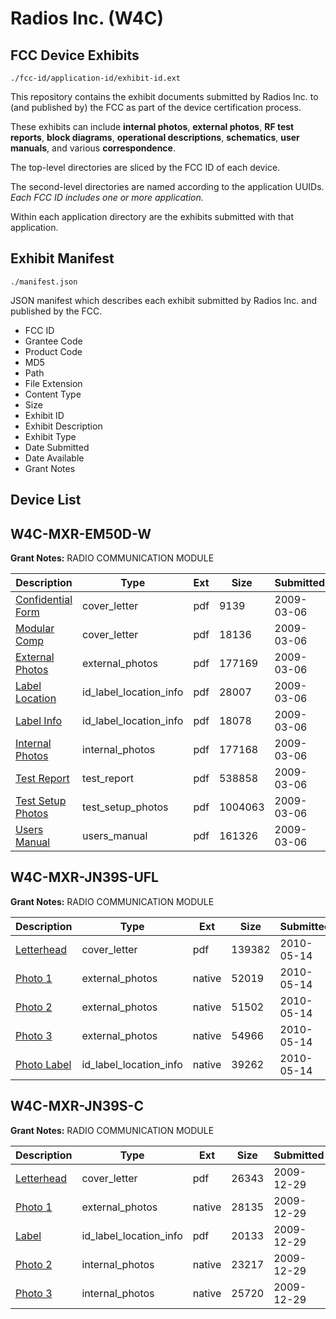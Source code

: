 # Radios Inc. (W4C)
## FCC Device Exhibits

```
./fcc-id/application-id/exhibit-id.ext
```

This repository contains the exhibit documents submitted by Radios Inc. to (and published by) the FCC as part of the device certification process.

These exhibits can include **internal photos**, **external photos**, **RF test reports**, **block diagrams**, **operational descriptions**, **schematics**, **user manuals**, and various **correspondence**.

The top-level directories are sliced by the FCC ID of each device.

The second-level directories are named according to the application UUIDs. *Each FCC ID includes one or more application.*

Within each application directory are the exhibits submitted with that application. 

## Exhibit Manifest

```
./manifest.json
```

JSON manifest which describes each exhibit submitted by Radios Inc. and published by the FCC.

- FCC ID
- Grantee Code
- Product Code
- MD5
- Path
- File Extension
- Content Type
- Size
- Exhibit ID
- Exhibit Description
- Exhibit Type
- Date Submitted
- Date Available
- Grant Notes

## Device List
## W4C-MXR-EM50D-W
**Grant Notes:** RADIO COMMUNICATION MODULE

| Description | Type | Ext | Size | Submitted | Available |
| ----------- | ---- | --- | ---- | --------- | --------- |
| [Confidential Form](W4C-MXR-EM50D-W/8cdbbb6861ddc1ec4d95b05613a04d71/1077822.pdf) | cover_letter | pdf | 9139 | 2009-03-06 | 2009-03-09 |
| [Modular Comp](W4C-MXR-EM50D-W/8cdbbb6861ddc1ec4d95b05613a04d71/1077823.pdf) | cover_letter | pdf | 18136 | 2009-03-06 | 2009-03-09 |
| [External Photos](W4C-MXR-EM50D-W/8cdbbb6861ddc1ec4d95b05613a04d71/1077824.pdf) | external_photos | pdf | 177169 | 2009-03-06 | 2009-03-09 |
| [Label Location](W4C-MXR-EM50D-W/8cdbbb6861ddc1ec4d95b05613a04d71/1077826.pdf) | id_label_location_info | pdf | 28007 | 2009-03-06 | 2009-03-09 |
| [Label Info](W4C-MXR-EM50D-W/8cdbbb6861ddc1ec4d95b05613a04d71/1077828.pdf) | id_label_location_info | pdf | 18078 | 2009-03-06 | 2009-03-09 |
| [Internal Photos](W4C-MXR-EM50D-W/8cdbbb6861ddc1ec4d95b05613a04d71/1077825.pdf) | internal_photos | pdf | 177168 | 2009-03-06 | 2009-03-09 |
| [Test Report](W4C-MXR-EM50D-W/8cdbbb6861ddc1ec4d95b05613a04d71/1077820.pdf) | test_report | pdf | 538858 | 2009-03-06 | 2009-03-09 |
| [Test Setup Photos](W4C-MXR-EM50D-W/8cdbbb6861ddc1ec4d95b05613a04d71/1077821.pdf) | test_setup_photos | pdf | 1004063 | 2009-03-06 | 2009-03-09 |
| [Users Manual](W4C-MXR-EM50D-W/8cdbbb6861ddc1ec4d95b05613a04d71/1077827.pdf) | users_manual | pdf | 161326 | 2009-03-06 | 2009-03-09 |
## W4C-MXR-JN39S-UFL
**Grant Notes:** RADIO COMMUNICATION MODULE

| Description | Type | Ext | Size | Submitted | Available |
| ----------- | ---- | --- | ---- | --------- | --------- |
| [Letterhead](W4C-MXR-JN39S-UFL/594751613214be843989b09792641d68/1281693.pdf) | cover_letter | pdf | 139382 | 2010-05-14 | 2010-05-14 |
| [Photo 1](W4C-MXR-JN39S-UFL/594751613214be843989b09792641d68/1281689.native) | external_photos | native | 52019 | 2010-05-14 | 2010-05-14 |
| [Photo 2](W4C-MXR-JN39S-UFL/594751613214be843989b09792641d68/1281690.native) | external_photos | native | 51502 | 2010-05-14 | 2010-05-14 |
| [Photo 3](W4C-MXR-JN39S-UFL/594751613214be843989b09792641d68/1281691.native) | external_photos | native | 54966 | 2010-05-14 | 2010-05-14 |
| [Photo Label](W4C-MXR-JN39S-UFL/594751613214be843989b09792641d68/1281692.native) | id_label_location_info | native | 39262 | 2010-05-14 | 2010-05-14 |
## W4C-MXR-JN39S-C
**Grant Notes:** RADIO COMMUNICATION MODULE

| Description | Type | Ext | Size | Submitted | Available |
| ----------- | ---- | --- | ---- | --------- | --------- |
| [Letterhead](W4C-MXR-JN39S-C/aad08c0c08612865f82a7719d241c244/1220400.pdf) | cover_letter | pdf | 26343 | 2009-12-29 | 2009-12-29 |
| [Photo 1](W4C-MXR-JN39S-C/aad08c0c08612865f82a7719d241c244/1220401.native) | external_photos | native | 28135 | 2009-12-29 | 2009-12-29 |
| [Label](W4C-MXR-JN39S-C/aad08c0c08612865f82a7719d241c244/1220399.pdf) | id_label_location_info | pdf | 20133 | 2009-12-29 | 2009-12-29 |
| [Photo 2](W4C-MXR-JN39S-C/aad08c0c08612865f82a7719d241c244/1220402.native) | internal_photos | native | 23217 | 2009-12-29 | 2009-12-29 |
| [Photo 3](W4C-MXR-JN39S-C/aad08c0c08612865f82a7719d241c244/1220403.native) | internal_photos | native | 25720 | 2009-12-29 | 2009-12-29 |
